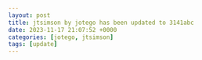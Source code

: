 ```yaml
---
layout: post
title: jtsimson by jotego has been updated to 3141abc
date: 2023-11-17 21:07:52 +0000
categories: [jotego, jtsimson]
tags: [update]
---
```


